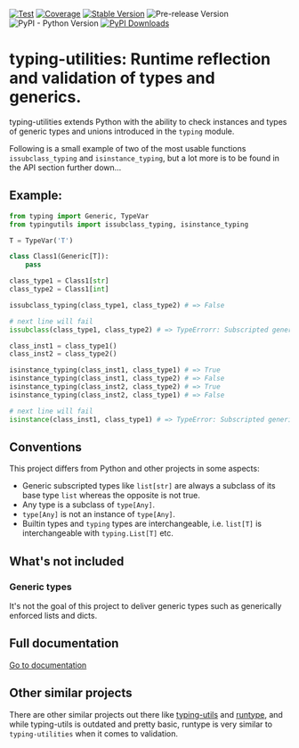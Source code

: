 [![Test](https://github.com/apmadsen/typing-utilities/actions/workflows/python-test.yml/badge.svg)](https://github.com/apmadsen/typing-utilities/actions/workflows/python-test.yml)
[![Coverage](https://github.com/apmadsen/typing-utilities/actions/workflows/python-test-coverage.yml/badge.svg)](https://github.com/apmadsen/typing-utilities/actions/workflows/python-test-coverage.yml)
[![Stable Version](https://img.shields.io/pypi/v/typing-utilities?label=stable&sort=semver&color=blue)](https://github.com/apmadsen/typing-utilities/releases)
![Pre-release Version](https://img.shields.io/github/v/release/apmadsen/typing-utilities?label=pre-release&include_prereleases&sort=semver&color=blue)
![PyPI - Python Version](https://img.shields.io/pypi/pyversions/typing-utilities)
[![PyPI Downloads](https://static.pepy.tech/badge/typing-utilities/week)](https://pepy.tech/projects/typing-utilities)

# typing-utilities: Runtime reflection and validation of types and generics.

typing-utilities extends Python with the ability to check instances and types of generic types and unions introduced in the `typing` module.

Following is a small example of two of the most usable functions `issubclass_typing` and `isinstance_typing`, but a lot more is to be found in the API section further down...

## Example:

```python
from typing import Generic, TypeVar
from typingutils import issubclass_typing, isinstance_typing

T = TypeVar('T')

class Class1(Generic[T]):
    pass

class_type1 = Class1[str]
class_type2 = Class1[int]

issubclass_typing(class_type1, class_type2) # => False

# next line will fail
issubclass(class_type1, class_type2) # => TypeErrorr: Subscripted generics cannot be used with class and instance checks

class_inst1 = class_type1()
class_inst2 = class_type2()

isinstance_typing(class_inst1, class_type1) # => True
isinstance_typing(class_inst1, class_type2) # => False
isinstance_typing(class_inst2, class_type2) # => True
isinstance_typing(class_inst2, class_type1) # => False

# next line will fail
isinstance(class_inst1, class_type1) # => TypeError: Subscripted generics cannot be used with class and instance checks
```

## Conventions

This project differs from Python and other projects in some aspects:

- Generic subscripted types like `list[str]` are always a subclass of its base type `list` whereas the opposite is not true.
- Any type is a subclass of `type[Any]`.
- `type[Any]` is not an instance of `type[Any]`.
- Builtin types and `typing` types are interchangeable, i.e. `list[T]` is interchangeable with `typing.List[T]` etc.

## What's not included

### Generic types

It's not the goal of this project to deliver generic types such as generically enforced lists and dicts.

## Full documentation

[Go to documentation](https://github.com/apmadsen/typing-utilities/blob/main/docs/documentation.md)

## Other similar projects

There are other similar projects out there like [typing-utils](https://pypi.org/project/typing-utils/) and [runtype](https://pypi.org/project/runtype/), and while typing-utils is outdated and pretty basic, runtype is very similar to `typing-utilities` when it comes to validation.
